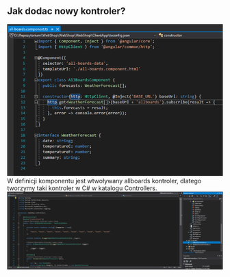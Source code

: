 ## Jak dodac nowy kontroler?  
![image](images/addcontroler1.png)  
W definicji komponentu jest wtwoływany allboards kontroler, dlatego tworzymy taki kontroler w C# w katalogu Controllers.  
![image](images/addcontroler2.png)  
